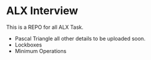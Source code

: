 # ALX Interview

This is a REPO for all ALX Task.

- Pascal Triangle all other details to be uploaded soon.
- Lockboxes
- Minimum Operations